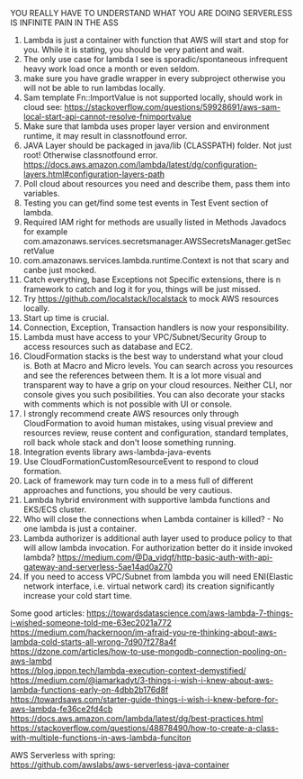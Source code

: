 YOU REALLY HAVE TO UNDERSTAND WHAT YOU ARE DOING
SERVERLESS IS INFINITE PAIN IN THE ASS

1. Lambda is just a container with function that AWS will start and stop for you. While it is stating, you should be very patient and wait. 
2. The only use case for lambda I see is sporadic/spontaneous infrequent heavy work load once a month or even seldom. 
3. make sure you have gradle wrapper in every subproject otherwise you will not be able to run lambdas locally.
4. Sam template Fn::ImportValue is not supported locally, should work in cloud see: https://stackoverflow.com/questions/59928691/aws-sam-local-start-api-cannot-resolve-fnimportvalue
5. Make sure that lambda uses proper layer version and environment runtime, it may result in classnotfound error.
6. JAVA Layer should be packaged in java/lib (CLASSPATH) folder. Not just root! Otherwise classnotfound error.
   https://docs.aws.amazon.com/lambda/latest/dg/configuration-layers.html#configuration-layers-path
7. Poll cloud about resources you need and describe them, pass them into variables.
8. Testing you can get/find some test events in Test Event section of lambda.
9. Required IAM right for methods are usually listed in Methods Javadocs for example com.amazonaws.services.secretsmanager.AWSSecretsManager.getSecretValue
10. com.amazonaws.services.lambda.runtime.Context is not that scary and canbe just mocked.
11. Catch everything, base Exceptions not Specific extensions, there is n framework to catch and log it for you, things will be just missed.
12. Try https://github.com/localstack/localstack to mock AWS resources locally.
13. Start up time is crucial. 
14. Connection, Exception, Transaction handlers is now your responsibility.
15. Lambda must have access to your VPC/Subnet/Security Group to access resources such as database and EC2.
16. CloudFormation stacks is the best way to understand what your cloud is. Both at Macro and Micro levels. You can search across you resources and see the references between them. It is a lot more visual and transparent way to have a grip on your cloud resources. Neither CLI, nor console gives you such posibilities. You can also decorate your stacks with comments which is not possible with UI or console.
17. I strongly recommend create AWS resources only through CloudFormation to avoid human mistakes, using visual preview and resources review, reuse content and configuration, standard templates, roll back whole stack and don't loose something running.
18. Integration events library aws-lambda-java-events 
19. Use CloudFormationCustomResourceEvent to respond to cloud formation.
20. Lack of framework may turn code in to a mess full of different approaches and functions, you should be very cautious. 
21. Lambda hybrid environment with supportive lambda functions and EKS/ECS cluster.
22. Who will close the connections when Lambda container is killed? - No one lambda is just a container.
23. Lambda authorizer is additional auth layer used to produce policy to that will allow lambda invocation. For authorization better do it inside invoked lambda? https://medium.com/@Da_vidgf/http-basic-auth-with-api-gateway-and-serverless-5ae14ad0a270 
24. If you need to access VPC/Subnet from lambda you will need ENI(Elastic network interface, i.e. virtual network card) its creation significantly increase your cold start time.


Some good articles:
https://towardsdatascience.com/aws-lambda-7-things-i-wished-someone-told-me-63ec2021a772  
https://medium.com/hackernoon/im-afraid-you-re-thinking-about-aws-lambda-cold-starts-all-wrong-7d907f278a4f  
https://dzone.com/articles/how-to-use-mongodb-connection-pooling-on-aws-lambd  
https://blog.ippon.tech/lambda-execution-context-demystified/  
https://medium.com/@iamarkadyt/3-things-i-wish-i-knew-about-aws-lambda-functions-early-on-4dbb2b176d8f  
https://towardsaws.com/starter-guide-things-i-wish-i-knew-before-for-aws-lambda-fe36ce2fd4cb  
https://docs.aws.amazon.com/lambda/latest/dg/best-practices.html  
https://stackoverflow.com/questions/48878490/how-to-create-a-class-with-multiple-functions-in-aws-lambda-funciton  


AWS Serverless with spring:  
https://github.com/awslabs/aws-serverless-java-container
